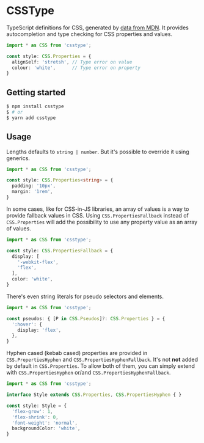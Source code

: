 # CSSType

TypeScript definitions for CSS, generated by [data from MDN](https://github.com/mdn/data). It provides autocompletion and type checking for CSS properties and values.

```ts
import * as CSS from 'csstype';

const style: CSS.Properties = {
  alignSelf: 'stretsh', // Type error on value
  colour: 'white',      // Type error on property
}
```

## Getting started

```sh
$ npm install csstype
$ # or
$ yarn add csstype
```

## Usage

Lengths defaults to `string | number`. But it's possible to override it using generics.

```ts
import * as CSS from 'csstype';

const style: CSS.Properties<string> = {
  padding: '10px',
  margin: '1rem',
}
```

In some cases, like for CSS-in-JS libraries, an array of values is a way to provide fallback values in CSS. Using `CSS.PropertiesFallback` instead of `CSS.Properties` will add the possibility to use any property value as an array of values. 

```ts
import * as CSS from 'csstype';

const style: CSS.PropertiesFallback = {
  display: [
    '-webkit-flex',
    'flex',
  ],
  color: 'white',
}
```

There's even string literals for pseudo selectors and elements.

```ts
import * as CSS from 'csstype';

const pseudos: { [P in CSS.Pseudos]?: CSS.Properties } = {
  ':hover': {
    display: 'flex',
  },
}
```

Hyphen cased (kebab cased) properties are provided in `CSS.PropertiesHyphen` and `CSS.PropertiesHyphenFallback`. It's not **not** added by default in `CSS.Properties`. To allow both of them, you can simply extend with `CSS.PropertiesHyphen` or/and `CSS.PropertiesHyphenFallback`.

```ts
import * as CSS from 'csstype';

interface Style extends CSS.Properties, CSS.PropertiesHyphen { }

const style: Style = {
  'flex-grow': 1,
  'flex-shrink': 0,
  'font-weight': 'normal',
  backgroundColor: 'white',
}
```
